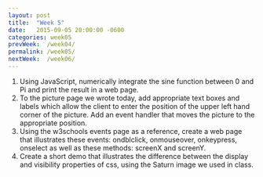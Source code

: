 ```yaml
---
layout: post
title:  "Week 5"
date:   2015-09-05 20:00:00 -0600
categories: week05
prevWeek:  /week04/
permalink: /week05/
nextWeek:  /week06/
---
```

1. Using JavaScript, numerically integrate the sine function between 0 and Pi and print the result in a web page.
2. To the picture page we wrote today, add appropriate text boxes and labels which allow the client to enter the position of the upper left hand corner of the picture. Add an event handler that moves the picture to the appropriate position.
3. Using the w3schools events page as a reference, create a web page that illustrates these events: ondblclick, onmouseover, onkeypress, onselect as well as these methods: screenX and screenY.
4. Create a short demo that illustrates the difference between the display and visibility properties of css, using the Saturn image we used in class.
